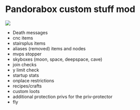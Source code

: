 
# Pandorabox custom stuff mod

<img src="https://travis-ci.com/pandorabx-io/pandorabox_custom.svg?branch=master"></img>

* Death messages
* cnc items
* stairsplus items
* aliases (removed) items and nodes
* mvps stopper
* skyboxes (moon, space, deepspace, cave)
* join checks
* y limit check
* startup stats
* onplace restrictions
* recipes/crafts
* custom loots
* additional protection privs for the priv-protector
* fly
